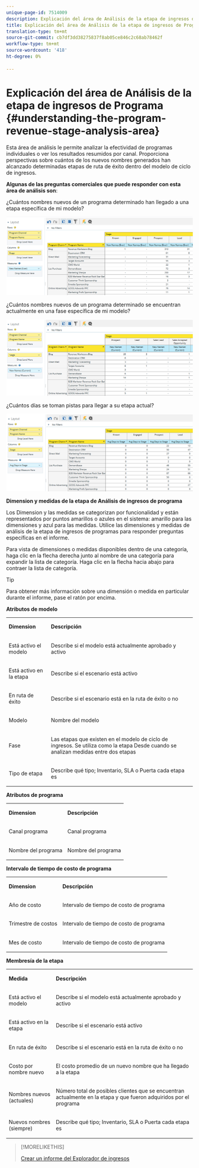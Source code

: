 ```yaml
---
unique-page-id: 7514009
description: Explicación del área de Análisis de la etapa de ingresos de Programa - Documentos de marketing - Documentación del producto
title: Explicación del área de Análisis de la etapa de ingresos de Programa
translation-type: tm+mt
source-git-commit: cb7df3dd38275837f8ab05ce846c2c68ab78462f
workflow-type: tm+mt
source-wordcount: '418'
ht-degree: 0%

---
```



# Explicación del área de Análisis de la etapa de ingresos de Programa {#understanding-the-program-revenue-stage-analysis-area}

Esta área de análisis le permite analizar la efectividad de programas individuales o ver los resultados resumidos por canal. Proporciona perspectivas sobre cuántos de los nuevos nombres generados han alcanzado determinadas etapas de ruta de éxito dentro del modelo de ciclo de ingresos.

**Algunas de las preguntas comerciales que puede responder con esta área de análisis son**:

¿Cuántos nombres nuevos de un programa determinado han llegado a una etapa específica de mi modelo?

![](assets/one-3.png)

¿Cuántos nombres nuevos de un programa determinado se encuentran actualmente en una fase específica de mi modelo?

![](assets/two-3.png)

¿Cuántos días se toman pistas para llegar a su etapa actual?

![](assets/three-3.png)

**Dimension y medidas de la etapa de Análisis de ingresos de programa**

Los Dimension y las medidas se categorizan por funcionalidad y están representados por puntos amarillos o azules en el sistema: amarillo para las dimensiones y azul para las medidas. Utilice las dimensiones y medidas de análisis de la etapa de ingresos de programas para responder preguntas específicas en el informe.

Para vista de dimensiones o medidas disponibles dentro de una categoría, haga clic en la flecha derecha junto al nombre de una categoría para expandir la lista de categoría. Haga clic en la flecha hacia abajo para contraer la lista de categoría.

>[!TIP]
>
>Para obtener más información sobre una dimensión o medida en particular durante el informe, pase el ratón por encima.

**Atributos de modelo**

<table> 
 <tbody> 
  <tr> 
   <td colspan="1" rowspan="1"><strong>Dimension</strong></td> 
   <td colspan="1" rowspan="1"><p><strong>Descripción</strong></p></td> 
  </tr> 
  <tr> 
   <td colspan="1" rowspan="1"><p>Está activo el modelo</p></td> 
   <td colspan="1" rowspan="1"><p>Describe si el modelo está actualmente aprobado y activo</p></td> 
  </tr> 
  <tr> 
   <td colspan="1" rowspan="1"><p>Está activo en la etapa</p></td> 
   <td colspan="1" rowspan="1"><p>Describe si el escenario está activo</p></td> 
  </tr> 
  <tr> 
   <td colspan="1" rowspan="1"><p>En ruta de éxito</p></td> 
   <td colspan="1" rowspan="1"><p>Describe si el escenario está en la ruta de éxito o no</p></td> 
  </tr> 
  <tr> 
   <td colspan="1" rowspan="1"><p>Modelo</p></td> 
   <td colspan="1" rowspan="1"><p>Nombre del modelo</p></td> 
  </tr> 
  <tr> 
   <td colspan="1" rowspan="1"><p>Fase</p></td> 
   <td colspan="1" rowspan="1"><p>Las etapas que existen en el modelo de ciclo de ingresos. Se utiliza como la etapa Desde cuando se analizan medidas entre dos etapas</p></td> 
  </tr> 
  <tr> 
   <td colspan="1" rowspan="1"><p>Tipo de etapa</p></td> 
   <td colspan="1" rowspan="1"><p>Describe qué tipo; Inventario, SLA o Puerta cada etapa es</p></td> 
  </tr> 
 </tbody> 
</table>

**Atributos de programa**

<table> 
 <tbody> 
  <tr> 
   <td colspan="1" rowspan="1"><p><strong>Dimension</strong></p></td> 
   <td colspan="1" rowspan="1"><p><strong>Descripción</strong></p></td> 
  </tr> 
  <tr> 
   <td colspan="1" rowspan="1"><p>Canal programa</p></td> 
   <td colspan="1" rowspan="1"><p>Canal programa</p></td> 
  </tr> 
  <tr> 
   <td colspan="1" rowspan="1"><p>Nombre del programa</p></td> 
   <td colspan="1" rowspan="1"><p>Nombre del programa</p></td> 
  </tr> 
 </tbody> 
</table>

**Intervalo de tiempo de costo de programa**

<table> 
 <tbody> 
  <tr> 
   <td colspan="1" rowspan="1"><p><strong>Dimension</strong></p></td> 
   <td colspan="1" rowspan="1"><p><strong>Descripción</strong></p></td> 
  </tr> 
  <tr> 
   <td colspan="1" rowspan="1"><p>Año de costo</p></td> 
   <td colspan="1" rowspan="1"><p>Intervalo de tiempo de costo de programa</p></td> 
  </tr> 
  <tr> 
   <td colspan="1" rowspan="1"><p>Trimestre de costos</p></td> 
   <td colspan="1" rowspan="1"><p>Intervalo de tiempo de costo de programa</p></td> 
  </tr> 
  <tr> 
   <td colspan="1" rowspan="1"><p>Mes de costo</p></td> 
   <td colspan="1" rowspan="1"><p>Intervalo de tiempo de costo de programa</p></td> 
  </tr> 
 </tbody> 
</table>

**Membresía de la etapa**

<table> 
 <tbody> 
  <tr> 
   <td colspan="1" rowspan="1"><p><strong>Medida</strong></p></td> 
   <td colspan="1" rowspan="1"><p><strong>Descripción</strong></p></td> 
  </tr> 
  <tr> 
   <td colspan="1" rowspan="1"><p>Está activo el modelo</p></td> 
   <td colspan="1" rowspan="1"><p>Describe si el modelo está actualmente aprobado y activo</p></td> 
  </tr> 
  <tr> 
   <td colspan="1" rowspan="1"><p>Está activo en la etapa</p></td> 
   <td colspan="1" rowspan="1"><p>Describe si el escenario está activo</p></td> 
  </tr> 
  <tr> 
   <td colspan="1" rowspan="1"><p>En ruta de éxito</p></td> 
   <td colspan="1" rowspan="1"><p>Describe si el escenario está en la ruta de éxito o no</p></td> 
  </tr> 
  <tr> 
   <td colspan="1" rowspan="1"><p>Costo por nombre nuevo</p></td> 
   <td colspan="1" rowspan="1"><p>El costo promedio de un nuevo nombre que ha llegado a la etapa</p></td> 
  </tr> 
  <tr> 
   <td colspan="1" rowspan="1"><p>Nombres nuevos (actuales)</p></td> 
   <td colspan="1" rowspan="1"><p>Número total de posibles clientes que se encuentran actualmente en la etapa y que fueron adquiridos por el programa</p></td> 
  </tr> 
  <tr> 
   <td colspan="1" rowspan="1"><p>Nuevos nombres (siempre)</p></td> 
   <td colspan="1" rowspan="1"><p>Describe qué tipo; Inventario, SLA o Puerta cada etapa es</p></td> 
  </tr> 
 </tbody> 
</table>

>[!MORELIKETHIS]
>
>[Crear un informe del Explorador de ingresos](/help/marketo/product-docs/reporting/revenue-cycle-analytics/revenue-explorer/create-a-revenue-explorer-report.md)
